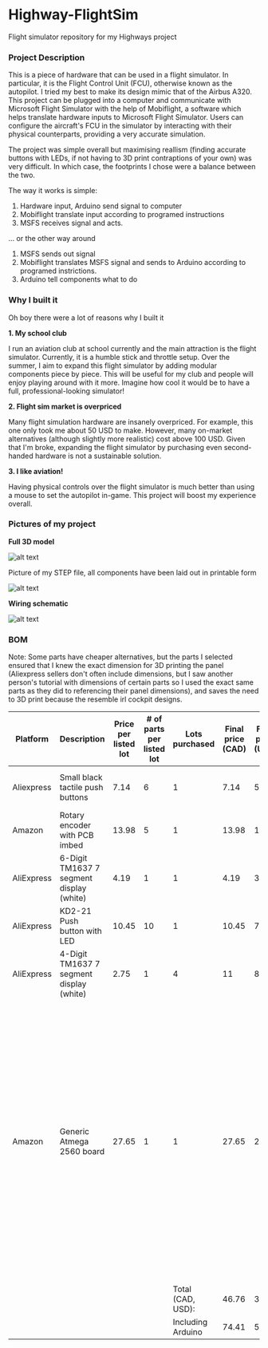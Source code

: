 # Highway-FlightSim
Flight simulator repository for my Highways project

<h3>Project Description</h3>

This is a piece of hardware that can be used in a flight simulator. In particular, it is the Flight Control Unit (FCU), otherwise known as the autopilot. I tried my best to make its design mimic that of the Airbus A320. This project can be plugged into a computer and communicate with Microsoft Flight Simulator with the help of Mobiflight, a software which helps translate hardware inputs to Microsoft Flight Simulator. Users can configure the aircraft's FCU in the simulator by interacting with their physical counterparts, providing a very accurate simulation. 

The project was simple overall but maximising reallism (finding accurate buttons with LEDs, if not having to 3D print contraptions of your own) was very difficult. In which case, the footprints I chose were a balance between the two. 

The way it works is simple:

1. Hardware input, Arduino send signal to computer
2. Mobiflight translate input according to programed instructions
3. MSFS receives signal and acts.

... or the other way around

1. MSFS sends out signal
2. Mobiflight translates MSFS signal and sends to Arduino according to programed instrictions.
3. Arduino tell components what to do

<h3>Why I built it</h3>

Oh boy there were a lot of reasons why I built it

**1. My school club**

I run an aviation club at school currently and the main attraction is the flight simulator. Currently, it is a humble stick and throttle setup. Over the summer, I aim to expand this flight simulator by adding modular components piece by piece. This will be useful for my club and people will enjoy playing around with it more. Imagine how cool it would be to have a full, professional-looking simulator!

**2. Flight sim market is overpriced**

Many flight simulation hardware are insanely overpriced. For example, this one only took me about 50 USD to make. However, many on-market alternatives (although slightly more realistic) cost above 100 USD. Given that I'm broke, expanding the flight simulator by purchasing even second-handed hardware is not a sustainable solution.

**3. I like aviation!**

Having physical controls over the flight simulator is much better than using a mouse to set the autopilot in-game. This project will boost my experience overall.

<h3>Pictures of my project</h3>

**Full 3D model**

![alt text](Assets/FCU_FULL.PNG)

Picture of my STEP file, all components have been laid out in printable form

![alt text](Assets/STEPFILEAUTOPILOT.PNG)

**Wiring schematic**

![alt text](Assets/FCU_WIRING_DIAGRAM_PDF.svg)




<h3>BOM</h3>

Note: Some parts have cheaper alternatives, but the parts I selected ensured that I knew the exact dimension for 3D printing the panel (Aliexpress sellers don't often include dimensions, but I saw another person's tutorial with dimensions of certain parts so I used the exact same parts as they did to referencing their panel dimensions), and saves the need to 3D print because the resemble irl cockpit designs.

|Platform  |Description                             |Price per listed lot|# of parts per listed lot|Lots purchased   |Final price (CAD)|Final price (USD)|Already owned?     |Comments                                                                                                                                                                                                                                                                                        |Link                                                                                                                                                                                                                                                                                                                                                                                                                                                                                                                                                                                                                                                                                                                                      |
|----------|----------------------------------------|--------------------|-------------------------|-----------------|-----------------|-----------------|-------------------|------------------------------------------------------------------------------------------------------------------------------------------------------------------------------------------------------------------------------------------------------------------------------------------------|------------------------------------------------------------------------------------------------------------------------------------------------------------------------------------------------------------------------------------------------------------------------------------------------------------------------------------------------------------------------------------------------------------------------------------------------------------------------------------------------------------------------------------------------------------------------------------------------------------------------------------------------------------------------------------------------------------------------------------------|
|Aliexpress|Small black tactile push buttons        |7.14                |6                        |1                |7.14             |5.20             |No                 |                                                                                                                                                                                                                                                                                                |https://www.aliexpress.com/item/1005008633676197.html?spm=a2g0o.detail.pcDetailTopMoreOtherSeller.11.1d88q9EYq9EYiC&gps-id=pcDetailTopMoreOtherSeller&scm=1007.40196.439370.0&scm_id=1007.40196.439370.0&scm-url=1007.40196.439370.0&pvid=1911638d-ebef-442b-bd88-88c9473bad53&_t=gps-id:pcDetailTopMoreOtherSeller,scm-url:1007.40196.439370.0,pvid:1911638d-ebef-442b-bd88-88c9473bad53,tpp_buckets:668%232846%238109%231935&pdp_ext_f=%7B%22order%22%3A%22128%22%2C%22eval%22%3A%221%22%2C%22sceneId%22%3A%2230050%22%7D&pdp_npi=4%40dis%21CAD%2114.26%217.13%21%21%2173.22%2136.61%21%402101d9ee17510557948311595e3aa5%2112000046034383569%21rec%21CA%216006689702%21XZ&utparam-url=scene%3ApcDetailTopMoreOtherSeller%7Cquery_from%3A|
|Amazon    |Rotary encoder with PCB imbed           |13.98               |5                        |1                |13.98            |10.18            |No                 |                                                                                                                                                                                                                                                                                                |https://www.amazon.ca/dp/B0D85XZM71/ref=sspa_dk_detail_2?psc=1&pd_rd_i=B0D85XZM71&pd_rd_w=YxwHO&content-id=amzn1.sym.516c2169-755e-413a-a38a-68230f4ab66f&pf_rd_p=516c2169-755e-413a-a38a-68230f4ab66f&pf_rd_r=419W9PB4RDM0A0HZEQHD&pd_rd_wg=U50yP&pd_rd_r=4b2d9c76-571d-42a3-8098-36e2cc89cfe8&sp_csd=d2lkZ2V0TmFtZT1zcF9kZXRhaWw                                                                                                                                                                                                                                                                                                                                                                                                        |
|AliExpress|6-Digit TM1637 7 segment display (white)|4.19                |1                        |1                |4.19             |3.05             |No                 |                                                                                                                                                                                                                                                                                                |https://www.aliexpress.com/item/1005002060120661.html?spm=a2g0o.detail.0.0.4dafKiXyKiXyJL&productId=1005002060120661&pdp_ext_f=%7B%22tabScene%22%3A%22retail%22%2C%22sku_id%22%3A12000018594824539%2C%22origProductId%22%3A%221005002060120661%22%7D&                                                                                                                                                                                                                                                                                                                                                                                                                                                                                     |
|AliExpress|KD2-21 Push button with LED             |10.45               |10                       |1                |10.45            |7.61             |No                 |                                                                                                                                                                                                                                                                                                |https://www.aliexpress.com/item/1005004977805714.html?spm=a2g0o.imagesearchproductlist.main.1.3111tK3ztK3zkp&algo_pvid=e40e3c0c-d635-4a86-9a2f-5bc30757e421&algo_exp_id=e40e3c0c-d635-4a86-9a2f-5bc30757e421&pdp_ext_f=%7B%22order%22%3A%22107%22%7D&pdp_npi=4%40dis%21CAD%2110.48%219.68%21%21%217.48%216.91%21%402101c5bf17505638932773575e23e6%2112000031434945632%21sea%21CA%216006689702%21X&curPageLogUid=1ifIhf84fDKW&utparam-url=scene%3Aimage_search%7Cquery_from%3Apc_web_image_search                                                                                                                                                                                                                                          |
|AliExpress|4-Digit TM1637 7 segment display (white)|2.75                |1                        |4                |11               |8.01             |No                 |                                                                                                                                                                                                                                                                                                |https://www.aliexpress.com/item/1005001570737985.html?spm=a2g0o.detail.pcDetailTopMoreOtherSeller.11.4767sZSmsZSmda&gps-id=pcDetailTopMoreOtherSeller&scm=1007.40196.439370.0&scm_id=1007.40196.439370.0&scm-url=1007.40196.439370.0&pvid=a1f1bdab-51b2-425d-ae28-311baab0dce2&_t=gps-id:pcDetailTopMoreOtherSeller,scm-url:1007.40196.439370.0,pvid:a1f1bdab-51b2-425d-ae28-311baab0dce2,tpp_buckets:668%232846%238109%231935&pdp_ext_f=%7B%22order%22%3A%22209%22%2C%22eval%22%3A%221%22%2C%22sceneId%22%3A%2230050%22%7D&pdp_npi=4%40dis%21CAD%212.53%212.53%21%21%211.80%211.80%21%402101ef7017508169963666258e5125%2112000016631629945%21rec%21CA%216006689702%21X&utparam-url=scene%3ApcDetailTopMoreOtherSeller%7Cquery_from%3A    |
|Amazon    |Generic Atmega 2560 board               |27.65               |1                        |1                |27.65            |20.13            |Yes? (see comments)|bought for testing if the software is compatiable with the board because it had very strict board restrictions. I didn't want to design it all and then find out that I have to switch boards and redesign the schematics. If possible I'd like the get reimbursed for it but if not that's okay|https://www.amazon.ca/EC-Buying-Development-ATMEGA2560-Compatible/dp/B0BXDNF6Z6/ref=sr_1_4?crid=2KRISZ44S1LQS&dib=eyJ2IjoiMSJ9.HlS9NhZvYgKG2LgAIQvHCpi2QQj4hvq4QpQzcAJcgULXXRdv0IsiS2lFrkHZXeriiB5cikc27MNVtFMzVuFAEYVlTdthm4EWw0zXZudxM5cyKZKN3BPlkb04p363cTNgNQ-F4LQ1aqVSWrKNmx5lNLiQPUCpXqo_me174sfaNaFuLF_a19OMfCVVFL2CAzf8r1ueRcKyj1d917PSR1T7bDwDCZA678f9Fs4D8Mr2teFVovXQShleueVEm5peSIapHkaqu9WT9N08JndLxvjBB8aMePTvVA3bQu5wYEkgSmw.r7eoEA0w2Bi4v7uVYEPfFBq12rpQmaNpk3s5gKS_qNc&dib_tag=se&keywords=EC+buying+atmega+2560&qid=1751071493&sprefix=ec+buying+atmega+2560%2Caps%2C122&sr=8-4                                                                                                                                          |
|          |                                        |                    |                         |Total (CAD, USD):|46.76            |34.04            |                   |                                                                                                                                                                                                                                                                                                |                                                                                                                                                                                                                                                                                                                                                                                                                                                                                                                                                                                                                                                                                                                                          |
|          |                                        |                    |                         |Including Arduino|74.41            |54.17            |                   |                                                                                                                                                                                                                                                                                                |                                                                                                                                                                                                                                                                                                                                                                                                                                                                                                                                                                                                                                                                                                                                          |

